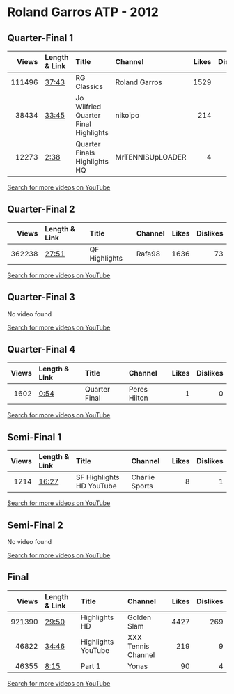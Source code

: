 
# Roland Garros ATP - 2012

## Quarter-Final 1
|   Views | Length & Link                                        | Title                                   | Channel          |   Likes |   Dislikes |
|--------:|:-----------------------------------------------------|:----------------------------------------|:-----------------|--------:|-----------:|
|  111496 | [37:43](https://www.youtube.com/watch?v=3E8nRaS89kg) | RG Classics                             | Roland Garros    |    1529 |         33 |
|   38434 | [33:45](https://www.youtube.com/watch?v=yOnry8P3x44) | Jo Wilfried    Quarter Final Highlights | nikoipo          |     214 |          5 |
|   12273 | [2:38](https://www.youtube.com/watch?v=3Vre_toBmz8)  | Quarter Finals  Highlights  HQ          | MrTENNISUpLOADER |       4 |          2 |

[Search for more videos on YouTube](https://www.youtube.com/results?search_query=%22roland+garros%22+%22Djokovic%22+%22Tsonga%22+%222012%22+%22highlights%22)     

## Quarter-Final 2
|   Views | Length & Link                                        | Title         | Channel   |   Likes |   Dislikes |
|--------:|:-----------------------------------------------------|:--------------|:----------|--------:|-----------:|
|  362238 | [27:51](https://www.youtube.com/watch?v=7pwML9YQpNE) | QF Highlights | Rafa98    |    1636 |         73 |

[Search for more videos on YouTube](https://www.youtube.com/results?search_query=%22roland+garros%22+%22Federer%22+%22Potro%22+%222012%22+%22highlights%22)     

## Quarter-Final 3
No video found

[Search for more videos on YouTube](https://www.youtube.com/results?search_query=%22roland+garros%22+%22Ferrer%22+%22Murray%22+%222012%22+%22highlights%22)     

## Quarter-Final 4
|   Views | Length & Link                                       | Title         | Channel      |   Likes |   Dislikes |
|--------:|:----------------------------------------------------|:--------------|:-------------|--------:|-----------:|
|    1602 | [0:54](https://www.youtube.com/watch?v=fE6iN2NGmck) | Quarter Final | Peres Hilton |       1 |          0 |

[Search for more videos on YouTube](https://www.youtube.com/results?search_query=%22roland+garros%22+%22Nadal%22+%22Almagro%22+%222012%22+%22highlights%22)     

## Semi-Final 1
|   Views | Length & Link                                        | Title                      | Channel        |   Likes |   Dislikes |
|--------:|:-----------------------------------------------------|:---------------------------|:---------------|--------:|-----------:|
|    1214 | [16:27](https://www.youtube.com/watch?v=5zeia8vmf84) | SF Highlights HD   YouTube | Charlie Sports |       8 |          1 |

[Search for more videos on YouTube](https://www.youtube.com/results?search_query=%22roland+garros%22+%22Djokovic%22+%22Federer%22+%222012%22+%22highlights%22)     

## Semi-Final 2
No video found

[Search for more videos on YouTube](https://www.youtube.com/results?search_query=%22roland+garros%22+%22Nadal%22+%22Ferrer%22+%222012%22+%22highlights%22)     

## Final
|   Views | Length & Link                                        | Title                | Channel            |   Likes |   Dislikes |
|--------:|:-----------------------------------------------------|:---------------------|:-------------------|--------:|-----------:|
|  921390 | [29:50](https://www.youtube.com/watch?v=qiKzYOKa-mM) | Highlights HD        | Golden Slam        |    4427 |        269 |
|   46822 | [34:46](https://www.youtube.com/watch?v=k97v3byosNU) | Highlights   YouTube | XXX Tennis Channel |     219 |          9 |
|   46355 | [8:15](https://www.youtube.com/watch?v=Xpd3kro_ChY)  | Part 1               | Yonas              |      90 |          4 |

[Search for more videos on YouTube](https://www.youtube.com/results?search_query=%22roland+garros%22+%22Nadal%22+%22Djokovic%22+%222012%22+%22highlights%22)     
